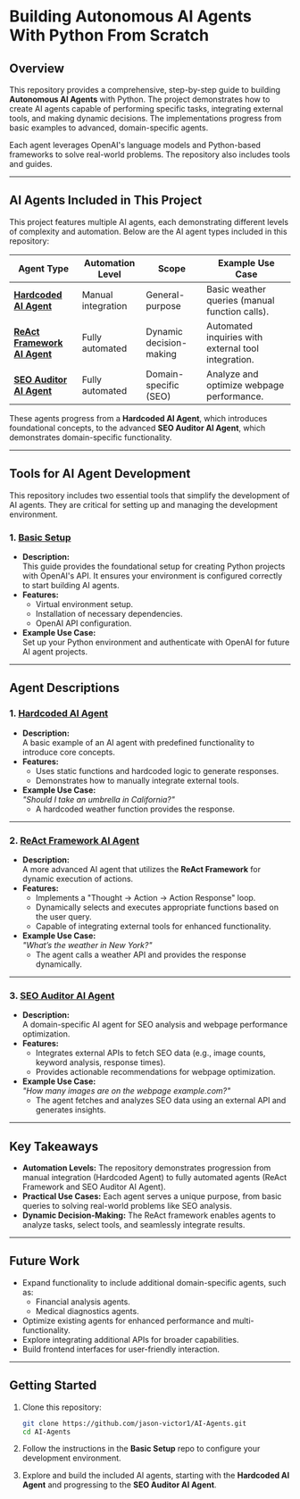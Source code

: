 # Building Autonomous AI Agents With Python From Scratch

## Overview

This repository provides a comprehensive, step-by-step guide to building **Autonomous AI Agents** with Python. The project demonstrates how to create AI agents capable of performing specific tasks, integrating external tools, and making dynamic decisions. The implementations progress from basic examples to advanced, domain-specific agents.

Each agent leverages OpenAI's language models and Python-based frameworks to solve real-world problems. The repository also includes tools and guides.

---

## AI Agents Included in This Project

This project features multiple AI agents, each demonstrating different levels of complexity and automation. Below are the AI agent types included in this repository:

| **Agent Type**               | **Automation Level** | **Scope**                   | **Example Use Case**                              |
|-------------------------------|----------------------|-----------------------------|--------------------------------------------------|
| **[Hardcoded AI Agent](https://github.com/jason-victor1/Hardcoded-AI-Agent.git)** | Manual integration   | General-purpose           | Basic weather queries (manual function calls).   |
| **[ReAct Framework AI Agent](https://github.com/jason-victor1/ReAct-Framework-AI-Agent.git)** | Fully automated       | Dynamic decision-making   | Automated inquiries with external tool integration. |
| **[SEO Auditor AI Agent](https://github.com/jason-victor1/SEO-Auditor-AI-Agent.git)** | Fully automated       | Domain-specific (SEO)     | Analyze and optimize webpage performance.         |

These agents progress from a **Hardcoded AI Agent**, which introduces foundational concepts, to the advanced **SEO Auditor AI Agent**, which demonstrates domain-specific functionality.

---

## Tools for AI Agent Development

This repository includes two essential tools that simplify the development of AI agents. They are critical for setting up and managing the development environment.

### 1. [Basic Setup](https://github.com/jason-victor1/basic-setup.git)
- **Description:**  
  This guide provides the foundational setup for creating Python projects with OpenAI's API. It ensures your environment is configured correctly to start building AI agents.
- **Features:**  
  - Virtual environment setup.
  - Installation of necessary dependencies.
  - OpenAI API configuration.
- **Example Use Case:**  
  Set up your Python environment and authenticate with OpenAI for future AI agent projects.

---

## Agent Descriptions

### 1. [Hardcoded AI Agent](https://github.com/jason-victor1/Hardcoded-AI-Agent.git)
- **Description:**  
  A basic example of an AI agent with predefined functionality to introduce core concepts.
- **Features:**  
  - Uses static functions and hardcoded logic to generate responses.
  - Demonstrates how to manually integrate external tools.
- **Example Use Case:**  
  *"Should I take an umbrella in California?"*  
  - A hardcoded weather function provides the response.

---

### 2. [ReAct Framework AI Agent](https://github.com/jason-victor1/ReAct-Framework-AI-Agent.git)
- **Description:**  
  A more advanced AI agent that utilizes the **ReAct Framework** for dynamic execution of actions.
- **Features:**  
  - Implements a "Thought → Action → Action Response" loop.
  - Dynamically selects and executes appropriate functions based on the user query.
  - Capable of integrating external tools for enhanced functionality.
- **Example Use Case:**  
  *"What’s the weather in New York?"*  
  - The agent calls a weather API and provides the response dynamically.

---

### 3. [SEO Auditor AI Agent](https://github.com/jason-victor1/SEO-Auditor-AI-Agent.git)
- **Description:**  
  A domain-specific AI agent for SEO analysis and webpage performance optimization.
- **Features:**  
  - Integrates external APIs to fetch SEO data (e.g., image counts, keyword analysis, response times).
  - Provides actionable recommendations for webpage optimization.
- **Example Use Case:**  
  *"How many images are on the webpage example.com?"*  
  - The agent fetches and analyzes SEO data using an external API and generates insights.

---

## Key Takeaways

- **Automation Levels:** The repository demonstrates progression from manual integration (Hardcoded Agent) to fully automated agents (ReAct Framework and SEO Auditor AI Agent).
- **Practical Use Cases:** Each agent serves a unique purpose, from basic queries to solving real-world problems like SEO analysis.
- **Dynamic Decision-Making:** The ReAct framework enables agents to analyze tasks, select tools, and seamlessly integrate results.

---

## Future Work

- Expand functionality to include additional domain-specific agents, such as:
  - Financial analysis agents.
  - Medical diagnostics agents.
- Optimize existing agents for enhanced performance and multi-functionality.
- Explore integrating additional APIs for broader capabilities.
- Build frontend interfaces for user-friendly interaction.

---

## Getting Started
1. Clone this repository:
   ```bash
   git clone https://github.com/jason-victor1/AI-Agents.git
   cd AI-Agents
   ```

2. Follow the instructions in the **Basic Setup** repo to configure your development environment.


3. Explore and build the included AI agents, starting with the **Hardcoded AI Agent** and progressing to the **SEO Auditor AI Agent**.
